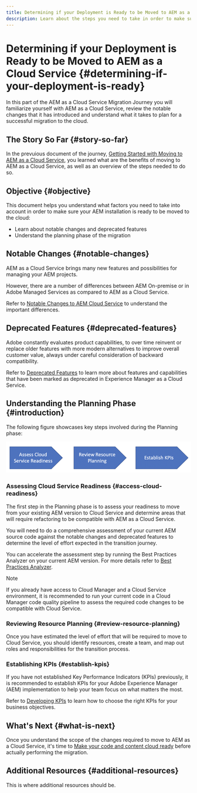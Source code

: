 ```yaml
---
title: Determining if your Deployment is Ready to be Moved to AEM as a Cloud Service 
description: Learn about the steps you need to take in order to make sure that your AEM installation is ready to be moved to the cloud
---
```

# Determining if your Deployment is Ready to be Moved to AEM as a Cloud Service  {#determining-if-your-deployment-is-ready}

In this part of the AEM as a Cloud Service Migration Journey you will familiarize yourself with AEM as a Cloud Service, review the notable changes that it has introduced and understand what it takes to plan for a successful migration to the cloud.

## The Story So Far {#story-so-far}

In the prevuious document of the journey, [Getting Started with Moving to AEM as a Cloud Service](/help/journey-migration/getting-started.md), you learned what are the benefits of moving to AEM as a Cloud Service, as well as an overview of the steps needed to do so.

<!-- Alexandru: to review if this is still needed

>[!CONTEXTUALHELP]
>id="aemcloud_cam_planning"
>title="Planning your Transition"
>abstract="Before beginning your transition journey to Cloud Service, you should familiarize yourself with AEM as a Cloud Service and review the notable changes that have been made to it and also review the features that have been replaced or deprecated."
>additional-url="https://experienceleague.adobe.com/docs/experience-manager-cloud-service/moving/cloud-migration/best-practices-analyzer/overview-best-practices-analyzer.html" text="Best Practices Analyzer" -->

## Objective {#objective}

This document helps you understand what factors you need to take into account in order to make sure your AEM installation is ready to be moved to the cloud:

* Learn about notable changes and deprecated features
* Understand the planning phase of the migration

## Notable Changes {#notable-changes}

AEM as a Cloud Service brings many new features and possibilities for managing your AEM projects.

However, there are a number of differences between AEM On-premise or in Adobe Managed Services as compared to AEM as a Cloud Service.

Refer to [Notable Changes to AEM Cloud Service](https://experienceleague.adobe.com/docs/experience-manager-cloud-service/release-notes/aem-cloud-changes.html) to understand the important differences.

## Deprecated Features {#deprecated-features}

Adobe constantly evaluates product capabilities, to over time reinvent or replace older features with more modern alternatives to improve overall customer value, always under careful consideration of backward compatibility.

Refer to [Deprecated Features](https://experienceleague.adobe.com/docs/experience-manager-cloud-service/release-notes/deprecated-removed-features.html#deprecated-features) to learn more about features and capabilities that have been marked as deprecated in Experience Manager as a Cloud Service.

## Understanding the Planning Phase {#introduction}

The following figure showcases key steps involved during the Planning phase:

![image](/help/move-to-cloud-service/assets/planning-phaseimg1.png)

### Assessing Cloud Service Readiness {#access-cloud-readiness}

The first step in the Planning phase is to assess your readiness to move from your existing AEM version to Cloud Service and determine areas that will require refactoring to be compatible with AEM as a Cloud Service.

You will need to do a comprehensive assessment of your current AEM source code against the notable changes and deprecated features to determine the level of effort expected in the transition journey.

You can accelerate the assessment step by running the Best Practices Analyzer on your current AEM version. For more details refer to [Best Practices Analyzer](/help/move-to-cloud-service/best-practices-analyzer/overview-best-practices-analyzer.md).

>[!NOTE]
>If you already have access to Cloud Manager and a Cloud Service environment, it is recommended to run your current code in a Cloud Manager code quality pipeline to assess the required code changes to be compatible with Cloud Service.

### Reviewing Resource Planning {#review-resource-planning}

Once you have estimated the level of effort that will be required to move to Cloud Service, you should identify resources, create a team, and map out roles and responsibilities for the transition process.

### Establishing KPIs {#establish-kpis}

If you have not established Key Performance Indicators (KPIs) previously, it is recommended to establish KPIs for your Adobe Experience Manager (AEM) implementation to help your team focus on what matters the most.

Refer to [Developing KPIs](https://guided.adobe.com/welcome/aem/part6.html) to learn how to choose the right KPIs for your business objectives.

## What's Next {#what-is-next}

Once you understand the scope of the changes required to move to AEM as a Cloud Service, it's time to [Make your code and content cloud ready](/help/journey-migration/making-your-code-and-content-cloud-ready.md) before actually performing the migration.

## Additional Resources {#additional-resources}

This is where additional resources should be.
